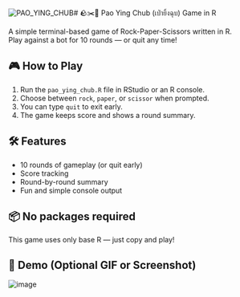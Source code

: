 ![PAO_YING_CHUB](https://github.com/user-attachments/assets/5d62d17d-fd72-420a-8239-2eace227ef48)# 🪨✂️📄 Pao Ying Chub (เป่ายิ้งฉุบ) Game in R

A simple terminal-based game of Rock-Paper-Scissors written in R.  
Play against a bot for 10 rounds — or quit any time!

## 🎮 How to Play

1. Run the `pao_ying_chub.R` file in RStudio or an R console.
2. Choose between `rock`, `paper`, or `scissor` when prompted.
3. You can type `quit` to exit early.
4. The game keeps score and shows a round summary.

## 🛠 Features

- 10 rounds of gameplay (or quit early)
- Score tracking
- Round-by-round summary
- Fun and simple console output

## 📦 No packages required

This game uses only base R — just copy and play!

## 📸 Demo (Optional GIF or Screenshot)
![image](https://github.com/user-attachments/assets/41227916-a326-4146-91df-2f0d8bba6867)

